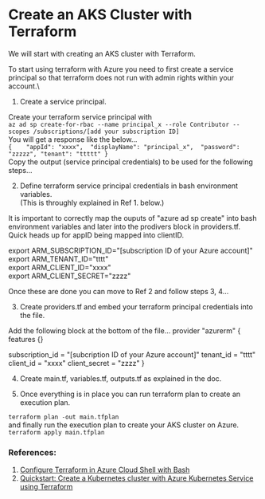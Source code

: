 # Create an AKS Cluster with Terraform

We will start with creating an AKS cluster with Terraform.

To start using terraform with Azure you need to first create a service principal so that terraform does not run with admin rights within your account.\

1. Create a service principal.

Create your terraform service principal with \
`az ad sp create-for-rbac --name principal_x --role Contributor --scopes /subscriptions/[add your subscription ID]` \
You will get a response like the below...\
`{   
  "appId": "xxxx", 
  "displayName": "principal_x", 
  "password": "zzzzz",
  "tenant": "ttttt"
}` \
Copy the output (service principal credentials) to be used for the following steps...

2. Define terraform service principal credentials in bash environment variables. \
(This is throughly explained in Ref 1. below.) 

It is important to correctly map the ouputs of "azure ad sp create" into bash environment variables and later into the prodivers block in providers.tf. \
Quick heads up for appID being mapped into clientID. 

export ARM_SUBSCRIPTION_ID="[subscription ID of your Azure account]" \
export ARM_TENANT_ID="tttt" \
export ARM_CLIENT_ID="xxxx" \
export ARM_CLIENT_SECRET="zzzz" 

Once these are done you can move to Ref 2 and follow steps 3, 4...

3. Create providers.tf and embed your terraform principal credentials into the file.

Add the following block at the bottom of the file...
provider "azurerm" {
  features {}

  subscription_id   = "[subcription ID of your Azure account]"
  tenant_id         = "tttt"
  client_id         = "xxxx"
  client_secret     = "zzzz"
}

4. Create main.tf, variables.tf, outputs.tf as explained in the doc.

5. Once everything is in place you can run terraform plan to create an execution plan.

`terraform plan -out main.tfplan` \
and finally run the execution plan to create your AKS cluster on Azure.\
`terraform apply main.tfplan` 


### References:
1. [Configure Terraform in Azure Cloud Shell with Bash](https://learn.microsoft.com/en-us/azure/developer/terraform/get-started-cloud-shell-bash?tabs=bash)
2. [Quickstart: Create a Kubernetes cluster with Azure Kubernetes Service using Terraform](https://learn.microsoft.com/en-us/azure/developer/terraform/create-k8s-cluster-with-tf-and-aks)
